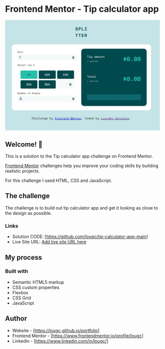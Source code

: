 # Frontend Mentor - Tip calculator app

![Design preview for the Tip calculator app coding challenge](./design/tip-calculator-result.jpeg)

## Welcome! 👋

This is a solution to the Tip calculator app challenge on Frontend Mentor.

[Frontend Mentor](https://www.frontendmentor.io) challenges help you improve your coding skills by building realistic projects.
 
For this challenge I used HTML, CSS and JavaScript.

## The challenge

The challenge is to build out  tip calculator app and get it looking as close to the design as possible.

### Links

- Solution CODE: [https://github.com/lougc/tip-calculator-app-main]
- Live Site URL: [Add live site URL here](https://your-live-site-url.com)

## My process

### Built with

- Semantic HTML5 markup
- CSS custom properties
- Flexbox
- CSS Grid
- JavaScript

## Author

- Website - [https://lougc.github.io/portfolio]
- Frontend Mentor - [https://www.frontendmentor.io/profile/lougc]
- Linkedin - [https://www.linkedin.com/in/lougc/]